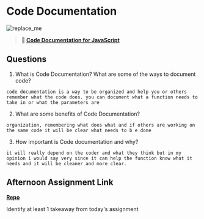 # Code Documentation

![replace_me](https://codeworks.blob.core.windows.net/public/assets/img/illustrations/placeholder.svg)

> **📖 [Code Documentation for JavaScript](https://codeworksacademy.com/fs-student-guide/resources/wk7/02-JSDocs)**

## Questions

1. What is Code Documentation? What are some of the ways to document code?
```
code documentation is a way to be organized and help you or others remember what the code does. you can document what a function needs to take in or what the parameters are
```

2. What are some benefits of Code Documentation?
```
organization, remembering what does what and if others are working on the same code it will be clear what needs to b e done
```
3. How important is Code documentation and why?

```
it will really depend on the coder and what they think but in my opinion i would say very since it can help the function know what it needs and it will be cleaner and more clear.
```

## Afternoon Assignment Link

**[Repo](https://github.com/TriLe1122/<ASSIGNMENT_REPO>)**

Identify at least 1 takeaway from today's assignment
